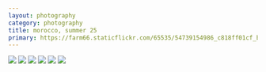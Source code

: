 ```yaml
---
layout: photography
category: photography
title: morocco, summer 25
primary: https://farm66.staticflickr.com/65535/54739154986_c818ff01cf_b.jpg
---
```


<div class="gallery">
  <div class="row">
    <div class="column">
      <img src="https://farm66.staticflickr.com/65535/54724872030_dd703417da_b.jpg">
      <img src="https://farm66.staticflickr.com/65535/54739154986_c818ff01cf_b.jpg">
      <img src="https://farm66.staticflickr.com/65535/54739387869_841c3d6641_b.jpg">
      <img src="https://farm66.staticflickr.com/65535/54739513430_9504507551_b.jpg">
      <img src="https://farm66.staticflickr.com/65535/54738313167_4179b91d9b_b.jpg">
      <img src="https://farm66.staticflickr.com/65535/54739368553_731ff49047_b.jpg">
    </div>
  </div>
</div>
